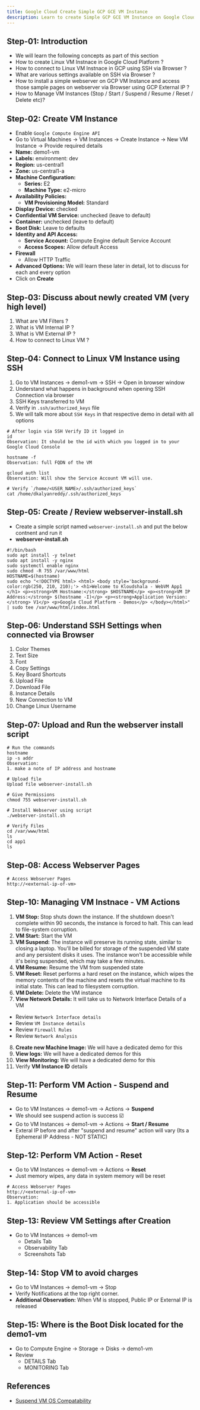```yaml
---
title: Google Cloud Create Simple GCP GCE VM Instance
description: Learn to create Simple GCP GCE VM Instance on Google Cloud Platform GCP
---
```


## Step-01: Introduction
- We will learn the following concepts as part of this section
- How to create Linux VM Instnace in Google Cloud Platform ? 
- How to connect to Linux VM Instnace in GCP using SSH via Browser ? 
- What are various settings available on SSH via Browser ? 
- How to install a simple webserver on GCP VM Instance and access those sample pages on webserver via Browser using GCP External IP ? 
- How to Manage VM Instances (Stop / Start / Suspend / Resume / Reset / Delete etc)? 

## Step-02: Create VM Instance
- Enable `Google Compute Engine API`
- Go to Virtual Machines -> VM Instances -> Create Instance -> New VM Instance -> Provide required details
- **Name:** demo1-vm
- **Labels:** environment: dev
- **Region:** us-central1
- **Zone:** us-central1-a 
- **Machine Configuration:** 
  - **Series:** E2
  - **Machine Type:** e2-micro
- **Availability Policies:**
  - **VM Provisioning Model:** Standard  
- **Display Device:** checked 
- **Confidential VM Service:** unchecked (leave to default)
- **Container:** unchecked (leave to default)
- **Boot Disk:** Leave to defaults
- **Identity and API Access:**
  - **Service Account:** Compute Engine default Service Account
  - **Access Scopes:** Allow default Access
- **Firewall**
  - Allow HTTP Traffic
- **Advanced Options:** We will learn these later in detail, lot to discuss for each and every option 
- Click on **Create**

## Step-03: Discuss about newly created VM (very high level)
1. What are VM Filters ?
2. What is VM Internal IP ?
3. What is VM External IP ? 
4. How to connect to Linux VM ?


## Step-04: Connect to Linux VM Instance using SSH
1. Go to VM Instances -> demo1-vm -> SSH -> Open in browser window
2. Understand what happens in background when opening SSH Connection via browser
  1. SSH Keys transferred to VM
  2. Verify in `.ssh/authorized_keys` file
3. We will talk more about `SSH Keys` in that respective demo in detail with all options  
```t
# After login via SSH Verify ID it logged in
id 
Observation: It should be the id with which you logged in to your Google Cloud Console 

hostname -f
Observation: full FQDN of the VM

gcloud auth list
Observation: Will show the Service Account VM will use.

# Verify `/home/<USER_NAME>/.ssh/authorized_keys` 
cat /home/dkalyanreddy/.ssh/authorized_keys
```

## Step-05: Create / Review webserver-install.sh
- Create a simple script named `webserver-install.sh` and put the below contnent and run it 
- **webserver-install.sh**
```t
#!/bin/bash
sudo apt install -y telnet
sudo apt install -y nginx
sudo systemctl enable nginx
sudo chmod -R 755 /var/www/html
HOSTNAME=$(hostname)
sudo echo "<!DOCTYPE html> <html> <body style='background-color:rgb(250, 210, 210);'> <h1>Welcome to Kloudshala - WebVM App1 </h1> <p><strong>VM Hostname:</strong> $HOSTNAME</p> <p><strong>VM IP Address:</strong> $(hostname -I)</p> <p><strong>Application Version:</strong> V1</p> <p>Google Cloud Platform - Demos</p> </body></html>" | sudo tee /var/www/html/index.html
```

## Step-06: Understand SSH Settings when connected via Browser
1. Color Themes
2. Text Size
3. Font
4. Copy Settings
5. Key Board Shortcuts
6. Upload File
7. Download File
8. Instance Details
9. New Connection to VM
10. Change Linux Username

## Step-07: Upload and Run the webserver install script
```t
# Run the commands 
hostname
ip -s addr
Observation:
1. make a note of IP address and hostname

# Upload file
Upload file webserver-install.sh

# Give Permissions 
chmod 755 webserver-install.sh

# Install Webserver using script
./webserver-install.sh

# Verify Files
cd /var/www/html
ls
cd app1
ls
```

## Step-08: Access Webserver Pages
```t
# Access Webserver Pages
http://<external-ip-of-vm>
```

## Step-10: Managing VM Instnace - VM Actions
1. **VM Stop:** Stop shuts down the instance. If the shutdown doesn't complete within 90 seconds, the instance is forced to halt. This can lead to file-system corruption. 
2. **VM Start:** Start the VM
3. **VM Suspend:** The instance will preserve its running state, similar to closing a laptop. You'll be billed for storage of the suspended VM state and any persistent disks it uses. The instance won't be accessible while it's being suspended, which may take a few minutes.
4. **VM Resume:** Resume the VM from suspended state
5. **VM Reset:** Reset performs a hard reset on the instance, which wipes the memory contents of the machine and resets the virtual machine to its initial state. This can lead to filesystem corruption.
6. **VM Delete:** Delete the VM instance
7. **View Network Details:** It will take us to Network Interface Details of a VM
  - Review `Network Interface details`
  - Review `VM Instance details`
  - Review `Firewall Rules`
  - Review `Network Analysis`
8. **Create new Machine Image:** We will have a dedicated demo for this
9. **View logs:** We will have a dedicated demos for this
10. **View Monitoring:** We will have a dedicated demo for this
11. Verify **VM Instance ID** details

## Step-11: Perform VM Action - Suspend and Resume
- Go to VM Instances -> demo1-vm -> Actions -> **Suspend**
- We should see suspend action is success :ballot_box_with_check:
- Go to VM Instances -> demo1-vm -> Actions -> **Start / Resume**
- Exteral IP before and after "suspend and resume" action will vary (Its a Ephemeral IP Address - NOT STATIC)


## Step-12: Perform VM Action - Reset
- Go to VM Instances -> demo1-vm -> Actions -> **Reset**
- Just memory wipes, any data in system memory will be reset
```t
# Access Webserver Pages
http://<external-ip-of-vm>
Observation:
1. Application should be accessible
```

## Step-13: Review VM Settings after Creation
- Go to VM Instances -> demo1-vm
   - Details Tab
   - Observability Tab
   - Screenshots Tab

## Step-14: Stop VM to avoid charges
- Go to VM Instances -> demo1-vm -> Stop
- Verify Notifications at the top right corner.
- **Additional Observation:** When VM is stopped, Public IP or External IP is released

## Step-15: Where is the Boot Disk located for the demo1-vm
- Go to Compute Engine -> Storage -> Disks -> demo1-vm
- Review 
  - DETAILS Tab
  - MONITORING Tab

## References
- [Suspend VM OS Compatability](https://cloud.google.com/compute/docs/instances/suspend-resume-instance#os_compatibility)

